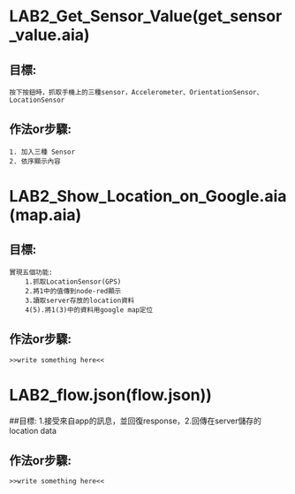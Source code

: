 # LAB2_Get_Sensor_Value(get_sensor_value.aia)
## 目標:
    按下按鈕時，抓取手機上的三種sensor，Accelerometer、OrientationSensor、LocationSensor

## 作法or步驟:

    1. 加入三種 Sensor
    2. 依序顯示內容

# LAB2_Show_Location_on_Google.aia(map.aia)
## 目標:
    實現五個功能:
        1.抓取LocationSensor(GPS)
        2.將1中的值傳到node-red顯示
        3.讀取server存放的location資料
        4(5).將1(3)中的資料用google map定位

## 作法or步驟:
    >>write something here<<

# LAB2_flow.json(flow.json))
##目標:
    1.接受來自app的訊息，並回復response，2.回傳在server儲存的location data

## 作法or步驟:
    >>write something here<<